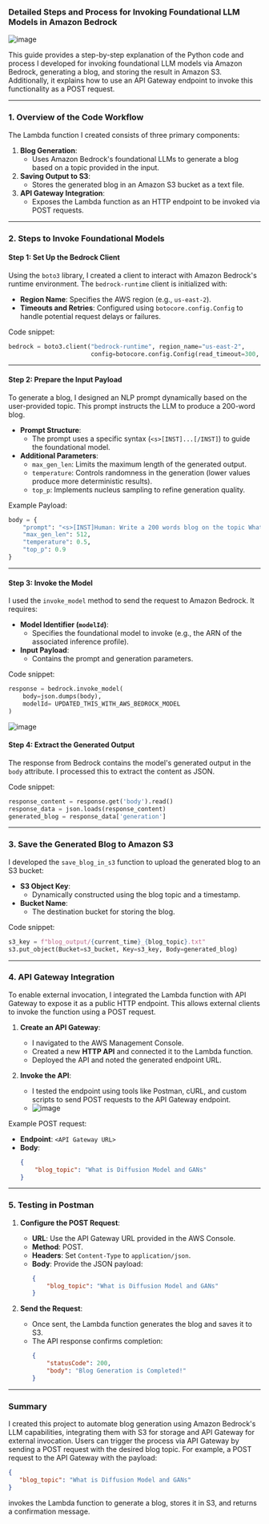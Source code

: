 ### **Detailed Steps and Process for Invoking Foundational LLM Models in Amazon Bedrock**
![image](https://github.com/user-attachments/assets/3bf42234-93d7-4dff-9d10-a76c15997027)

This guide provides a step-by-step explanation of the Python code and process I developed for invoking foundational LLM models via Amazon Bedrock, generating a blog, and storing the result in Amazon S3. Additionally, it explains how to use an API Gateway endpoint to invoke this functionality as a POST request.

---

### **1. Overview of the Code Workflow**

The Lambda function I created consists of three primary components:
1. **Blog Generation**:
   - Uses Amazon Bedrock's foundational LLMs to generate a blog based on a topic provided in the input.
2. **Saving Output to S3**:
   - Stores the generated blog in an Amazon S3 bucket as a text file.
3. **API Gateway Integration**:
   - Exposes the Lambda function as an HTTP endpoint to be invoked via POST requests.

---

### **2. Steps to Invoke Foundational Models**

#### **Step 1: Set Up the Bedrock Client**
Using the `boto3` library, I created a client to interact with Amazon Bedrock's runtime environment. The `bedrock-runtime` client is initialized with:
- **Region Name**: Specifies the AWS region (e.g., `us-east-2`).
- **Timeouts and Retries**: Configured using `botocore.config.Config` to handle potential request delays or failures.

Code snippet:
```python
bedrock = boto3.client("bedrock-runtime", region_name="us-east-2",
                       config=botocore.config.Config(read_timeout=300, retries={'max_attempts': 3}))
```

---

#### **Step 2: Prepare the Input Payload**
To generate a blog, I designed an NLP prompt dynamically based on the user-provided topic. This prompt instructs the LLM to produce a 200-word blog.

- **Prompt Structure**:
  - The prompt uses a specific syntax (`<s>[INST]...[/INST]`) to guide the foundational model.
- **Additional Parameters**:
  - `max_gen_len`: Limits the maximum length of the generated output.
  - `temperature`: Controls randomness in the generation (lower values produce more deterministic results).
  - `top_p`: Implements nucleus sampling to refine generation quality.

Example Payload:
```python
body = {
    "prompt": "<s>[INST]Human: Write a 200 words blog on the topic What is Diffusion Model and GANs\nAssistant:[/INST]",
    "max_gen_len": 512,
    "temperature": 0.5,
    "top_p": 0.9
}
```

---

#### **Step 3: Invoke the Model**
I used the `invoke_model` method to send the request to Amazon Bedrock. It requires:
- **Model Identifier (`modelId`)**:
  - Specifies the foundational model to invoke (e.g., the ARN of the associated inference profile).
- **Input Payload**:
  - Contains the prompt and generation parameters.

Code snippet:
```python
response = bedrock.invoke_model(
    body=json.dumps(body),
    modelId= UPDATED_THIS_WITH_AWS_BEDROCK_MODEL
)
```
![image](https://github.com/user-attachments/assets/2fdbd343-3633-4cdc-8c63-f376e4416c95)

#### **Step 4: Extract the Generated Output**
The response from Bedrock contains the model's generated output in the `body` attribute. I processed this to extract the content as JSON.

Code snippet:
```python
response_content = response.get('body').read()
response_data = json.loads(response_content)
generated_blog = response_data['generation']
```

---

### **3. Save the Generated Blog to Amazon S3**

I developed the `save_blog_in_s3` function to upload the generated blog to an S3 bucket:
- **S3 Object Key**:
  - Dynamically constructed using the blog topic and a timestamp.
- **Bucket Name**:
  - The destination bucket for storing the blog.

Code snippet:
```python
s3_key = f"blog_output/{current_time}_{blog_topic}.txt"
s3.put_object(Bucket=s3_bucket, Key=s3_key, Body=generated_blog)
```

---

### **4. API Gateway Integration**

To enable external invocation, I integrated the Lambda function with API Gateway to expose it as a public HTTP endpoint. This allows external clients to invoke the function using a POST request.

1. **Create an API Gateway**:
   - I navigated to the AWS Management Console.
   - Created a new **HTTP API** and connected it to the Lambda function.
   - Deployed the API and noted the generated endpoint URL.

2. **Invoke the API**:
   - I tested the endpoint using tools like Postman, cURL, and custom scripts to send POST requests to the API Gateway endpoint.
   - ![image](https://github.com/user-attachments/assets/a7655611-6cb1-4bff-817a-732e2eba86a9)


Example POST request:
- **Endpoint**: `<API Gateway URL>`
- **Body**:
   ```json
   {
       "blog_topic": "What is Diffusion Model and GANs"
   }
   ```

---

### **5. Testing in Postman**

1. **Configure the POST Request**:
   - **URL**: Use the API Gateway URL provided in the AWS Console.
   - **Method**: POST.
   - **Headers**: Set `Content-Type` to `application/json`.
   - **Body**: Provide the JSON payload:
     ```json
     {
         "blog_topic": "What is Diffusion Model and GANs"
     }
     ```

2. **Send the Request**:
   - Once sent, the Lambda function generates the blog and saves it to S3.
   - The API response confirms completion:
     ```json
     {
         "statusCode": 200,
         "body": "Blog Generation is Completed!"
     }
     ```

---

### **Summary**

I created this project to automate blog generation using Amazon Bedrock's LLM capabilities, integrating them with S3 for storage and API Gateway for external invocation. Users can trigger the process via API Gateway by sending a POST request with the desired blog topic. For example, a POST request to the API Gateway with the payload:
```json
{
   "blog_topic": "What is Diffusion Model and GANs"
}
```
invokes the Lambda function to generate a blog, stores it in S3, and returns a confirmation message.

